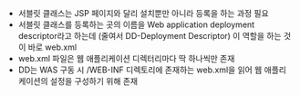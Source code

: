 - 서블릿 클래스는 JSP 페이지와 달리 설치뿐만 아니라 등록을 하는 과정 필요 
- 서블릿 클래스를 등록하는 곳의 이름을 Web application deployment descriptor라고 하는데 (줄여서 DD-Deployment Descriptor) 이 역할을 하는 것이 바로 web.xml
- web.xml 파일은 웹 애플리케이션 디렉터리마다 딱 하나씩만 존재 
- DD는 WAS 구동 시 /WEB-INF 디렉토리에 존재하는 web.xml을 읽어 웹 애플리케이션의 설정을 구성하기 위해 존재 